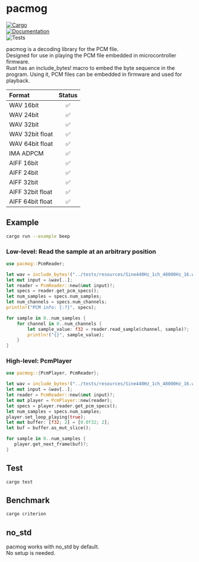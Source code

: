 # pacmog

[![Cargo](https://img.shields.io/crates/v/pacmog.svg)](https://crates.io/crates/pacmog)  
[![Documentation](https://docs.rs/pacmog/badge.svg)](https://docs.rs/pacmog)  
![Tests](https://github.com/AkiyukiOkayasu/pacmog/actions/workflows/ci.yml/badge.svg)  

pacmog is a decoding library for the PCM file.  
Designed for use in playing the PCM file embedded in microcontroller firmware.  
Rust has an include_bytes! macro to embed the byte sequence in the program. Using it, PCM files can be embedded in firmware and used for playback.  

| Format          | Status |
| :---            | :---: |
| WAV 16bit | ✅ |
| WAV 24bit | ✅ |
| WAV 32bit | ✅ |
| WAV 32bit float | ✅ |
| WAV 64bit float | ✅ |
| IMA ADPCM | ✅ |
| AIFF 16bit | ✅ |
| AIFF 24bit | ✅ |
| AIFF 32bit | ✅ |
| AIFF 32bit float | ✅ |
| AIFF 64bit float | ✅ |

## Example

```bash
cargo run --example beep
```

### Low-level: Read the sample at an arbitrary position

```Rust
use pacmog::PcmReader;

let wav = include_bytes!("../tests/resources/Sine440Hz_1ch_48000Hz_16.wav");
let mut input = &wav[..];
let reader = PcmReader::new(&mut input)?;
let specs = reader.get_pcm_specs();
let num_samples = specs.num_samples;
let num_channels = specs.num_channels;
println!("PCM info: {:?}", specs);

for sample in 0..num_samples {
    for channel in 0..num_channels {
        let sample_value: f32 = reader.read_sample(channel, sample)?;
        println!("{}", sample_value);
    }
}
```

### High-level: PcmPlayer

```Rust
use pacmog::{PcmPlayer, PcmReader};

let wav = include_bytes!("../tests/resources/Sine440Hz_1ch_48000Hz_16.wav");
let mut input = &wav[..];
let reader = PcmReader::new(&mut input)?;
let mut player = PcmPlayer::new(reader);
let specs = player.reader.get_pcm_specs();
let num_samples = specs.num_samples;
player.set_loop_playing(true);
let mut buffer: [f32; 2] = [0.0f32; 2];
let buf = buffer.as_mut_slice();

for sample in 0..num_samples {
   player.get_next_frame(buf)?;
}
```

## Test

```bash
cargo test
```

## Benchmark

```bash
cargo criterion
```

## no_std

pacmog works with no_std by default.  
No setup is needed.  
